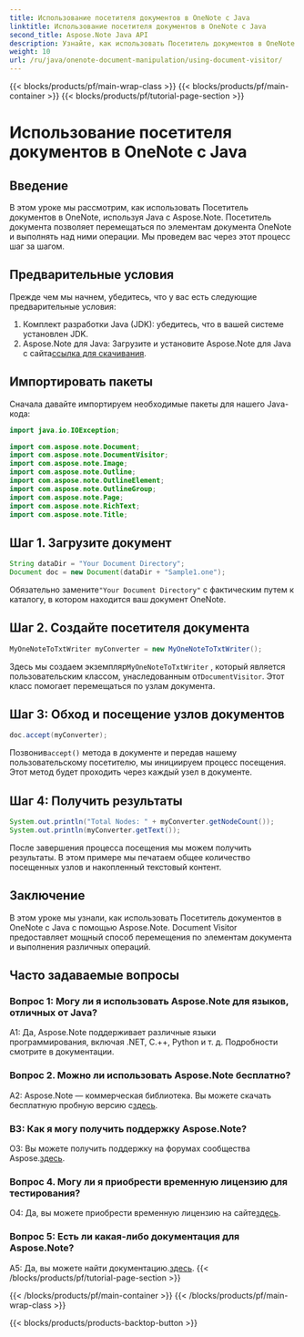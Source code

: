 ```yaml
---
title: Использование посетителя документов в OneNote с Java
linktitle: Использование посетителя документов в OneNote с Java
second_title: Aspose.Note Java API
description: Узнайте, как использовать Посетитель документов в OneNote с помощью Java с Aspose.Note. Легко перемещайтесь по документам OneNote и манипулируйте ими.
weight: 10
url: /ru/java/onenote-document-manipulation/using-document-visitor/
---
```


{{< blocks/products/pf/main-wrap-class >}}
{{< blocks/products/pf/main-container >}}
{{< blocks/products/pf/tutorial-page-section >}}

# Использование посетителя документов в OneNote с Java

## Введение

В этом уроке мы рассмотрим, как использовать Посетитель документов в OneNote, используя Java с Aspose.Note. Посетитель документа позволяет перемещаться по элементам документа OneNote и выполнять над ними операции. Мы проведем вас через этот процесс шаг за шагом.

## Предварительные условия

Прежде чем мы начнем, убедитесь, что у вас есть следующие предварительные условия:

1. Комплект разработки Java (JDK): убедитесь, что в вашей системе установлен JDK.
2. Aspose.Note для Java: Загрузите и установите Aspose.Note для Java с сайта[ссылка для скачивания](https://releases.aspose.com/note/java/).

## Импортировать пакеты

Сначала давайте импортируем необходимые пакеты для нашего Java-кода:

```java
import java.io.IOException;

import com.aspose.note.Document;
import com.aspose.note.DocumentVisitor;
import com.aspose.note.Image;
import com.aspose.note.Outline;
import com.aspose.note.OutlineElement;
import com.aspose.note.OutlineGroup;
import com.aspose.note.Page;
import com.aspose.note.RichText;
import com.aspose.note.Title;
```

## Шаг 1. Загрузите документ

```java
String dataDir = "Your Document Directory";
Document doc = new Document(dataDir + "Sample1.one");
```

 Обязательно замените`"Your Document Directory"` с фактическим путем к каталогу, в котором находится ваш документ OneNote.

## Шаг 2. Создайте посетителя документа

```java
MyOneNoteToTxtWriter myConverter = new MyOneNoteToTxtWriter();
```

 Здесь мы создаем экземпляр`MyOneNoteToTxtWriter` , который является пользовательским классом, унаследованным от`DocumentVisitor`. Этот класс помогает перемещаться по узлам документа.

## Шаг 3: Обход и посещение узлов документов

```java
doc.accept(myConverter);
```

 Позвонив`accept()` метода в документе и передав нашему пользовательскому посетителю, мы инициируем процесс посещения. Этот метод будет проходить через каждый узел в документе.

## Шаг 4: Получить результаты

```java
System.out.println("Total Nodes: " + myConverter.getNodeCount());
System.out.println(myConverter.getText());
```

После завершения процесса посещения мы можем получить результаты. В этом примере мы печатаем общее количество посещенных узлов и накопленный текстовый контент.

## Заключение

В этом уроке мы узнали, как использовать Посетитель документов в OneNote с Java с помощью Aspose.Note. Document Visitor предоставляет мощный способ перемещения по элементам документа и выполнения различных операций.

## Часто задаваемые вопросы

### Вопрос 1: Могу ли я использовать Aspose.Note для языков, отличных от Java?

A1: Да, Aspose.Note поддерживает различные языки программирования, включая .NET, C.++, Python и т. д. Подробности смотрите в документации.

### Вопрос 2. Можно ли использовать Aspose.Note бесплатно?

 A2: Aspose.Note — коммерческая библиотека. Вы можете скачать бесплатную пробную версию с[здесь](https://releases.aspose.com/).

### В3: Как я могу получить поддержку Aspose.Note?

 О3: Вы можете получить поддержку на форумах сообщества Aspose.[здесь](https://forum.aspose.com/c/note/28).

### Вопрос 4. Могу ли я приобрести временную лицензию для тестирования?

 О4: Да, вы можете приобрести временную лицензию на сайте[здесь](https://purchase.aspose.com/temporary-license/).

### Вопрос 5: Есть ли какая-либо документация для Aspose.Note?

 A5: Да, вы можете найти документацию.[здесь](https://reference.aspose.com/note/java/).
{{< /blocks/products/pf/tutorial-page-section >}}

{{< /blocks/products/pf/main-container >}}
{{< /blocks/products/pf/main-wrap-class >}}

{{< blocks/products/products-backtop-button >}}
